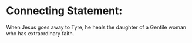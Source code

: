# Connecting Statement:

When Jesus goes away to Tyre, he heals the daughter of a Gentile woman who has extraordinary faith.